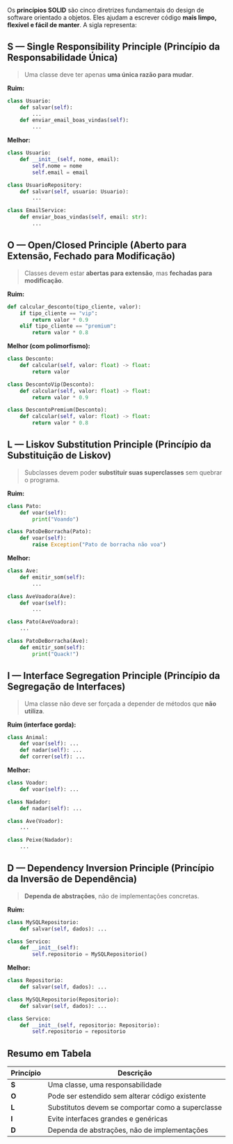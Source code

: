 Os **princípios SOLID** são cinco diretrizes fundamentais do design de software orientado a objetos. Eles ajudam a escrever código **mais limpo, flexível e fácil de manter**. A sigla representa:

## S — Single Responsibility Principle (Princípio da Responsabilidade Única)
> Uma classe deve ter apenas **uma única razão para mudar**.

**Ruim:**
```python
class Usuario:
    def salvar(self):
        ...
    def enviar_email_boas_vindas(self):
        ...
```

**Melhor:**
```python
class Usuario:
    def __init__(self, nome, email):
        self.nome = nome
        self.email = email

class UsuarioRepository:
    def salvar(self, usuario: Usuario):
        ...

class EmailService:
    def enviar_boas_vindas(self, email: str):
        ...
```

## O — Open/Closed Principle (Aberto para Extensão, Fechado para Modificação)
> Classes devem estar **abertas para extensão**, mas **fechadas para modificação**.

**Ruim:**
```python
def calcular_desconto(tipo_cliente, valor):
    if tipo_cliente == "vip":
        return valor * 0.9
    elif tipo_cliente == "premium":
        return valor * 0.8
```

**Melhor (com polimorfismo):**
```python
class Desconto:
    def calcular(self, valor: float) -> float:
        return valor

class DescontoVip(Desconto):
    def calcular(self, valor: float) -> float:
        return valor * 0.9

class DescontoPremium(Desconto):
    def calcular(self, valor: float) -> float:
        return valor * 0.8
```

## L — Liskov Substitution Principle (Princípio da Substituição de Liskov)
> Subclasses devem poder **substituir suas superclasses** sem quebrar o programa.

**Ruim:**
```python
class Pato:
    def voar(self):
        print("Voando")

class PatoDeBorracha(Pato):
    def voar(self):
        raise Exception("Pato de borracha não voa")
```

**Melhor:**
```python
class Ave:
    def emitir_som(self):
        ...

class AveVoadora(Ave):
    def voar(self):
        ...

class Pato(AveVoadora):
    ...

class PatoDeBorracha(Ave):
    def emitir_som(self):
        print("Quack!")
```


## I — Interface Segregation Principle (Princípio da Segregação de Interfaces)
> Uma classe não deve ser forçada a depender de métodos que **não utiliza**.

**Ruim (interface gorda):**
```python
class Animal:
    def voar(self): ...
    def nadar(self): ...
    def correr(self): ...
```

**Melhor:**
```python
class Voador:
    def voar(self): ...

class Nadador:
    def nadar(self): ...

class Ave(Voador):
    ...

class Peixe(Nadador):
    ...
```

## D — Dependency Inversion Principle (Princípio da Inversão de Dependência)
> **Dependa de abstrações**, não de implementações concretas.

**Ruim:**
```python
class MySQLRepositorio:
    def salvar(self, dados): ...

class Servico:
    def __init__(self):
        self.repositorio = MySQLRepositorio()
```

**Melhor:**
```python
class Repositorio:
    def salvar(self, dados): ...

class MySQLRepositorio(Repositorio):
    def salvar(self, dados): ...

class Servico:
    def __init__(self, repositorio: Repositorio):
        self.repositorio = repositorio
```

## Resumo em Tabela
| Princípio | Descrição                                         |
| --------- | ------------------------------------------------- |
| **S**     | Uma classe, uma responsabilidade                  |
| **O**     | Pode ser estendido sem alterar código existente   |
| **L**     | Substitutos devem se comportar como a superclasse |
| **I**     | Evite interfaces grandes e genéricas              |
| **D**     | Dependa de abstrações, não de implementações      |